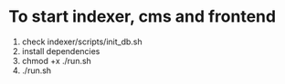 # To start indexer, cms and frontend

1. check indexer/scripts/init_db.sh
2. install dependencies
3. chmod +x ./run.sh
4. ./run.sh
